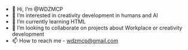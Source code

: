 - 👋 Hi, I’m @WDZMCP
- 👀 I’m interested in creativity development in humans and AI
- 🌱 I’m currently learning HTML
- 💞️ I’m looking to collaborate on projects about Workplace or creativity development
- 📫 How to reach me - wdzmcp@gmail.com

<!---
WDZMCP/WDZMCP is a ✨ special ✨ repository because its `README.md` (this file) appears on your GitHub profile.
You can click the Preview link to take a look at your changes.
--->
